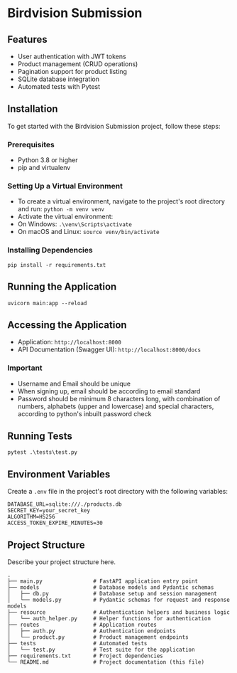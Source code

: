 # Birdvision Submission

## Features

- User authentication with JWT tokens
- Product management (CRUD operations)
- Pagination support for product listing
- SQLite database integration
- Automated tests with Pytest

## Installation

To get started with the Birdvision Submission project, follow these steps:

### Prerequisites

- Python 3.8 or higher
- pip and virtualenv

### Setting Up a Virtual Environment

- To create a virtual environment, navigate to the project's root directory and run:
`python -m venv venv`
- Activate the virtual environment:
- On Windows: `.\venv\Scripts\activate`
- On macOS and Linux: `source venv/bin/activate`

### Installing Dependencies

`pip install -r requirements.txt`

## Running the Application

`uvicorn main:app --reload`

## Accessing the Application

- Application: `http://localhost:8000`
- API Documentation (Swagger UI): `http://localhost:8000/docs`

### Important

- Username and Email should be unique
- When signing up, email should be according to email standard
- Password should be minimum 8 characters long, with combination of numbers, alphabets (upper and lowercase) and special characters, according to python's inbuilt password check

## Running Tests

`pytest .\tests\test.py`

## Environment Variables

Create a `.env` file in the project's root directory with the following variables:
```
DATABASE_URL=sqlite:///./products.db
SECRET_KEY=your_secret_key
ALGORITHM=HS256
ACCESS_TOKEN_EXPIRE_MINUTES=30
```

## Project Structure

Describe your project structure here.

```
.
├── main.py                # FastAPI application entry point
├── models                 # Database models and Pydantic schemas
│   ├── db.py              # Database setup and session management
│   └── models.py          # Pydantic schemas for request and response models
├── resource               # Authentication helpers and business logic
│   └── auth_helper.py     # Helper functions for authentication
├── routes                 # Application routes
│   ├── auth.py            # Authentication endpoints
│   └── product.py         # Product management endpoints
├── tests                  # Automated tests
│   └── test.py            # Test suite for the application
├── requirements.txt       # Project dependencies
└── README.md              # Project documentation (this file)
```
